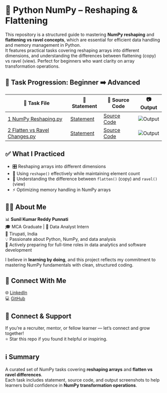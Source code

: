 # 🧵 Python NumPy – Reshaping & Flattening

This repository is a structured guide to mastering **NumPy reshaping** and **flattening vs ravel concepts**, which are essential for efficient data handling and memory management in Python.  
It features practical tasks covering reshaping arrays into different dimensions, and understanding the differences between flattening (copy) vs ravel (view). Perfect for beginners who want clarity on array transformation operations.

## 📂 Task Progression: Beginner ➡️ Advanced

| 🧪 Task File | 📄 Statement | 🧮 Source Code | 📷 Output |
|--------------|--------------|----------------|-----------|
[1 NumPy Reshaping.py](reshaping%20of%20arrays/1%20NumPy%20Reshaping.py) | [Statement](reshaping%20of%20arrays/1%20NumPy%20Reshaping%20statement.png) | [Source Code](reshaping%20of%20arrays/1%20NumPy%20Reshaping%20sourcecode.png) | ![Output](reshaping%20of%20arrays/1%20NumPy%20Reshaping%20output.png)  
[2 Flatten vs Ravel Changes.py](reshaping%20of%20arrays/2%20Flatten%20vs%20Ravel%20Changes.py) | [Statement](reshaping%20of%20arrays/2%20Flatten%20vs%20Ravel%20Changes%20statement.py.png) | [Source Code](reshaping%20of%20arrays/2%20Flatten%20vs%20Ravel%20Changes%20sourcecode%20.png) | ![Output](reshaping%20of%20arrays/2%20Flatten%20vs%20Ravel%20Changes%20output.py.png)  

## ✅ What I Practiced
- 🎛️ Reshaping arrays into different dimensions  
- 🔄 Using `reshape()` effectively while maintaining element count  
- 🧩 Understanding the difference between `flatten()` (copy) and `ravel()` (view)  
- ⚡ Optimizing memory handling in NumPy arrays  

## 👨‍💻 About Me
📊 **Sunil Kumar Reddy Punnati**  
🎓 MCA Graduate | 💼 Data Analyst Intern  
📍 Tirupati, India  
💡 Passionate about Python, NumPy, and data analysis  
🚀 Actively preparing for full-time roles in data analytics and software development  

I believe in **learning by doing**, and this project reflects my commitment to mastering NumPy fundamentals with clean, structured coding.

## 🔗 Connect With Me
🌐 [LinkedIn](https://www.linkedin.com/in/sunil-kumar-reddy-punnati-a0a279308/)  
💻 [GitHub](https://github.com/sunilkumarreddypunnati)  

## 🙌 Connect & Support
If you’re a recruiter, mentor, or fellow learner — let’s connect and grow together!  
⭐ Star this repo if you found it helpful or inspiring.

## ℹ️ Summary
A curated set of NumPy tasks covering **reshaping arrays** and **flatten vs ravel differences**.  
Each task includes statement, source code, and output screenshots to help learners build confidence in **NumPy transformation operations**.
